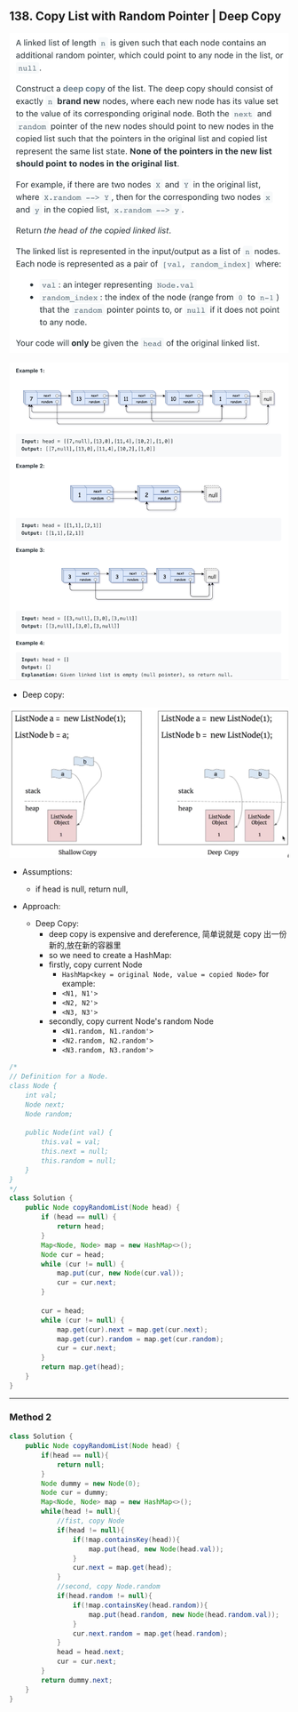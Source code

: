 ## 138. Copy List with Random Pointer | Deep Copy
![](img/2021-08-11-16-42-43.png)

![](img/2020-06-27-17-06-25.png)

- Deep copy:

![](img/2021-08-11-16-45-20.png)


- Assumptions:
  - if head is null, return null, 

- Approach:
  - Deep Copy:
    - deep copy is expensive and dereference, 简单说就是 copy 出一份新的,放在新的容器里
    - so we need to create a HashMap:
    - firstly, copy current Node
      - `HashMap<key = original Node, value = copied Node>` for example:
      - `<N1, N1'>`
      - `<N2, N2'>`
      - `<N3, N3'>`
    - secondly, copy current Node's random Node
      - `<N1.random, N1.random'>`
      - `<N2.random, N2.random'>`
      - `<N3.random, N3.random'>`


```java
/*
// Definition for a Node.
class Node {
    int val;
    Node next;
    Node random;

    public Node(int val) {
        this.val = val;
        this.next = null;
        this.random = null;
    }
}
*/
class Solution {
    public Node copyRandomList(Node head) {
        if (head == null) {
            return head;
        }
        Map<Node, Node> map = new HashMap<>();
        Node cur = head;
        while (cur != null) {
            map.put(cur, new Node(cur.val));
            cur = cur.next;
        }
        
        cur = head;
        while (cur != null) {
            map.get(cur).next = map.get(cur.next);
            map.get(cur).random = map.get(cur.random);
            cur = cur.next;
        }
        return map.get(head);
    }
}
```








---

### Method 2

```java
class Solution {
    public Node copyRandomList(Node head) {
        if(head == null){
            return null;
        }
        Node dummy = new Node(0);
        Node cur = dummy;
        Map<Node, Node> map = new HashMap<>();
        while(head != null){
            //fist, copy Node
            if(head != null){
                if(!map.containsKey(head)){
                    map.put(head, new Node(head.val));
                }
                cur.next = map.get(head);
            }
            //second, copy Node.random 
            if(head.random != null){
                if(!map.containsKey(head.random)){
                    map.put(head.random, new Node(head.random.val));
                }
                cur.next.random = map.get(head.random);
            }
            head = head.next;
            cur = cur.next;
        }
        return dummy.next;
    }
}
```